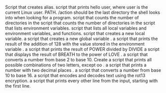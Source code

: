 Script that creates alias.
script that prints hello user, where user is the current Linux user.
PATH. /action should be the last directory the shell looks into when looking for a program.
script that counts the number of directories in the
script that counts the number of directories in the
script that lists environment variables.
script that lists all local variables and environment variables, and functions.
script that creates a new local variable.
a script that creates a new global variable  .
a script that prints the result of the addition of 128 with the value stored in the environment variable .
a script that prints the result of POWER divided by DIVIDE
a script that displays the result of BREATH to the power of LOVE  .
a script that converts a number from base 2 to base 10.
Create a script that prints all possible combinations of two letters, except oo .
a script that prints a number with two decimal places .
a script that converts a number from base 10 to base 16.
a script that encodes and decodes text using the rot13 encryption. 
a script that prints every other line from the input, starting with the first line.
